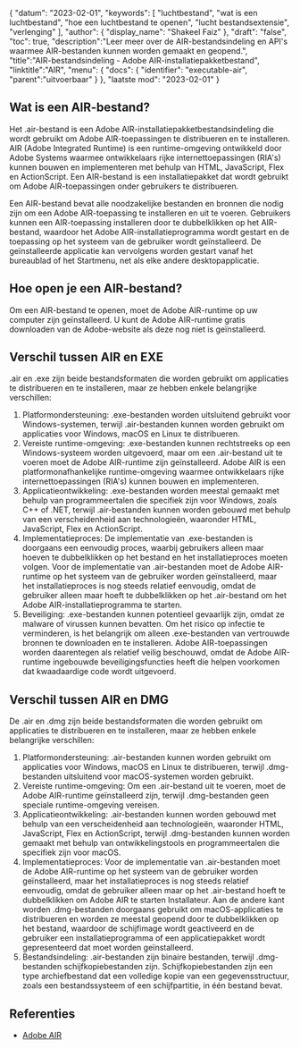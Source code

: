 {
"datum": "2023-02-01",
  "keywords": [
"luchtbestand",
"wat is een luchtbestand",
"hoe een luchtbestand te openen",
"lucht bestandsextensie",
"verlenging"
],
  "author": {
"display_name": "Shakeel Faiz"
},
"draft": "false",
"toc": true,
  "description":"Leer meer over de AIR-bestandsindeling en API's waarmee AIR-bestanden kunnen worden gemaakt en geopend.",
"title":"AIR-bestandsindeling - Adobe AIR-installatiepakketbestand",
"linktitle":"AIR",
  "menu": {
    "docs": {
      "identifier": "executable-air",
"parent":"uitvoerbaar"
}
},
"laatste mod": "2023-02-01"
}

## Wat is een AIR-bestand?

Het .air-bestand is een Adobe AIR-installatiepakketbestandsindeling die wordt gebruikt om Adobe AIR-toepassingen te distribueren en te installeren. AIR (Adobe Integrated Runtime) is een runtime-omgeving ontwikkeld door Adobe Systems waarmee ontwikkelaars rijke internettoepassingen (RIA's) kunnen bouwen en implementeren met behulp van HTML, JavaScript, Flex en ActionScript. Een AIR-bestand is een installatiepakket dat wordt gebruikt om Adobe AIR-toepassingen onder gebruikers te distribueren.

Een AIR-bestand bevat alle noodzakelijke bestanden en bronnen die nodig zijn om een Adobe AIR-toepassing te installeren en uit te voeren. Gebruikers kunnen een AIR-toepassing installeren door te dubbelklikken op het AIR-bestand, waardoor het Adobe AIR-installatieprogramma wordt gestart en de toepassing op het systeem van de gebruiker wordt geïnstalleerd. De geïnstalleerde applicatie kan vervolgens worden gestart vanaf het bureaublad of het Startmenu, net als elke andere desktopapplicatie.

## Hoe open je een AIR-bestand?

Om een AIR-bestand te openen, moet de Adobe AIR-runtime op uw computer zijn geïnstalleerd. U kunt de Adobe AIR-runtime gratis downloaden van de Adobe-website als deze nog niet is geïnstalleerd.

## Verschil tussen AIR en EXE

.air en .exe zijn beide bestandsformaten die worden gebruikt om applicaties te distribueren en te installeren, maar ze hebben enkele belangrijke verschillen:

1. Platformondersteuning: .exe-bestanden worden uitsluitend gebruikt voor Windows-systemen, terwijl .air-bestanden kunnen worden gebruikt om applicaties voor Windows, macOS en Linux te distribueren.
2. Vereiste runtime-omgeving: .exe-bestanden kunnen rechtstreeks op een Windows-systeem worden uitgevoerd, maar om een .air-bestand uit te voeren moet de Adobe AIR-runtime zijn geïnstalleerd. Adobe AIR is een platformonafhankelijke runtime-omgeving waarmee ontwikkelaars rijke internettoepassingen (RIA's) kunnen bouwen en implementeren.
3. Applicatieontwikkeling: .exe-bestanden worden meestal gemaakt met behulp van programmeertalen die specifiek zijn voor Windows, zoals C++ of .NET, terwijl .air-bestanden kunnen worden gebouwd met behulp van een verscheidenheid aan technologieën, waaronder HTML, JavaScript, Flex en ActionScript.
4. Implementatieproces: De implementatie van .exe-bestanden is doorgaans een eenvoudig proces, waarbij gebruikers alleen maar hoeven te dubbelklikken op het bestand en het installatieproces moeten volgen. Voor de implementatie van .air-bestanden moet de Adobe AIR-runtime op het systeem van de gebruiker worden geïnstalleerd, maar het installatieproces is nog steeds relatief eenvoudig, omdat de gebruiker alleen maar hoeft te dubbelklikken op het .air-bestand om het Adobe AIR-installatieprogramma te starten.
5. Beveiliging: .exe-bestanden kunnen potentieel gevaarlijk zijn, omdat ze malware of virussen kunnen bevatten. Om het risico op infectie te verminderen, is het belangrijk om alleen .exe-bestanden van vertrouwde bronnen te downloaden en te installeren. Adobe AIR-toepassingen worden daarentegen als relatief veilig beschouwd, omdat de Adobe AIR-runtime ingebouwde beveiligingsfuncties heeft die helpen voorkomen dat kwaadaardige code wordt uitgevoerd.

## Verschil tussen AIR en DMG

De .air en .dmg zijn beide bestandsformaten die worden gebruikt om applicaties te distribueren en te installeren, maar ze hebben enkele belangrijke verschillen:

1. Platformondersteuning: .air-bestanden kunnen worden gebruikt om applicaties voor Windows, macOS en Linux te distribueren, terwijl .dmg-bestanden uitsluitend voor macOS-systemen worden gebruikt.
2. Vereiste runtime-omgeving: Om een .air-bestand uit te voeren, moet de Adobe AIR-runtime geïnstalleerd zijn, terwijl .dmg-bestanden geen speciale runtime-omgeving vereisen.
3. Applicatieontwikkeling: .air-bestanden kunnen worden gebouwd met behulp van een verscheidenheid aan technologieën, waaronder HTML, JavaScript, Flex en ActionScript, terwijl .dmg-bestanden kunnen worden gemaakt met behulp van ontwikkelingstools en programmeertalen die specifiek zijn voor macOS.
4. Implementatieproces: Voor de implementatie van .air-bestanden moet de Adobe AIR-runtime op het systeem van de gebruiker worden geïnstalleerd, maar het installatieproces is nog steeds relatief eenvoudig, omdat de gebruiker alleen maar op het .air-bestand hoeft te dubbelklikken om Adobe AIR te starten Installateur. Aan de andere kant worden .dmg-bestanden doorgaans gebruikt om macOS-applicaties te distribueren en worden ze meestal geopend door te dubbelklikken op het bestand, waardoor de schijfimage wordt geactiveerd en de gebruiker een installatieprogramma of een applicatiepakket wordt gepresenteerd dat moet worden geïnstalleerd.
5. Bestandsindeling: .air-bestanden zijn binaire bestanden, terwijl .dmg-bestanden schijfkopiebestanden zijn. Schijfkopiebestanden zijn een type archiefbestand dat een volledige kopie van een gegevensstructuur, zoals een bestandssysteem of een schijfpartitie, in één bestand bevat.

## Referenties
* [Adobe AIR](https://en.wikipedia.org/wiki/Adobe_AIR)


